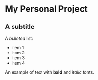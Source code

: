 # My Personal Project

## A subtitle

A *bulleted* list:
- item 1
- item 2
- item 3
- item 4

An example of text with **bold** and *italic* fonts.  
